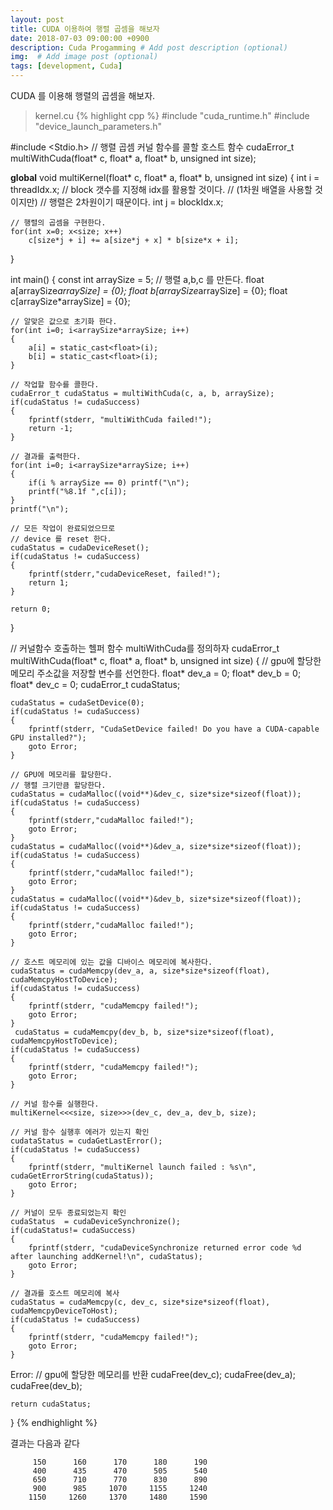 ```yaml
---
layout: post
title: CUDA 이용하여 행렬 곱셈을 해보자
date: 2018-07-03 09:00:00 +0900
description: Cuda Progamming # Add post description (optional)
img:  # Add image post (optional)
tags: [development, Cuda]
---
```


CUDA 를 이용해 행렬의 곱셈을 해보자.

> kernel.cu
{% highlight cpp %}
#include "cuda_runtime.h"
#include "device_launch_parameters.h"

#include <Stdio.h>
// 행렬 곱셈 커널 함수를 콜할 호스트 함수
cudaError_t multiWithCuda(float* c, float* a, float* b, unsigned int size);

__global__ void multiKernel(float* c, float* a, float* b, unsigned int size)
{
    int i = threadIdx.x;
    // block 갯수를 지정해 idx를 활용할 것이다.
    // (1차원 배열을 사용할 것이지만)
    // 행렬은 2차원이기 때문이다.
    int j = blockIdx.x;
    
    // 행렬의 곱셈을 구현한다.
    for(int x=0; x<size; x++)
        c[size*j + i] += a[size*j + x] * b[size*x + i];
}

int main()
{
    const int arraySize = 5;
    // 행렬 a,b,c 를 만든다.
    float a[arraySize*arraySize] = {0};
    float b[arraySize*arraySize] = {0};
    float c[arraySize*arraySize] = {0};

    // 알맞은 값으로 초기화 한다.
    for(int i=0; i<arraySize*arraySize; i++)
    {
        a[i] = static_cast<float>(i);
        b[i] = static_cast<float>(i);
    }

    // 작업할 함수를 콜한다.
    cudaError_t cudaStatus = multiWithCuda(c, a, b, arraySize);
    if(cudaStatus != cudaSuccess)
    {
        fprintf(stderr, "multiWithCuda failed!");
        return -1;
    }

    // 결과를 출력한다.
    for(int i=0; i<arraySize*arraySize; i++)
    {
        if(i % arraySize == 0) printf("\n");
        printf("%8.1f ",c[i]);
    }
    printf("\n");

    // 모든 작업이 완료되었으므로
    // device 를 reset 한다.
    cudaStatus = cudaDeviceReset();
    if(cudaStatus != cudaSuccess)
    {
        fprintf(stderr,"cudaDeviceReset, failed!");
        return 1;
    }

    return 0;
}

// 커널함수 호출하는 헬퍼 함수 multiWithCuda를 정의하자
cudaError_t multiWithCuda(float* c, float* a, float* b, unsigned int size)
{
    // gpu에 할당한 메모리 주소값을 저장할 변수를 선언한다.
    float* dev_a = 0;
    float* dev_b = 0;
    float* dev_c = 0;
    cudaError_t cudaStatus;

    cudaStatus = cudaSetDevice(0);
    if(cudaStatus != cudaSuccess)
    {
        fprintf(stderr, "CudaSetDevice failed! Do you have a CUDA-capable GPU installed?");
        goto Error;
    }

    // GPU에 메모리를 할당한다.
    // 행렬 크기만큼 할당한다.
    cudaStatus = cudaMalloc((void**)&dev_c, size*size*sizeof(float));
    if(cudaStatus != cudaSuccess)
    {
        fprintf(stderr,"cudaMalloc failed!");
        goto Error;
    }
    cudaStatus = cudaMalloc((void**)&dev_a, size*size*sizeof(float));
    if(cudaStatus != cudaSuccess)
    {
        fprintf(stderr,"cudaMalloc failed!");
        goto Error;
    }
    cudaStatus = cudaMalloc((void**)&dev_b, size*size*sizeof(float));
    if(cudaStatus != cudaSuccess)
    {
        fprintf(stderr,"cudaMalloc failed!");
        goto Error;
    }

    // 호스트 메모리에 있는 값을 디바이스 메모리에 복사한다.
    cudaStatus = cudaMemcpy(dev_a, a, size*size*sizeof(float), cudaMemcpyHostToDevice);
    if(cudaStatus != cudaSuccess)
    {
        fprintf(stderr, "cudaMemcpy failed!");
        goto Error;
    }
     cudaStatus = cudaMemcpy(dev_b, b, size*size*sizeof(float), cudaMemcpyHostToDevice);
    if(cudaStatus != cudaSuccess)
    {
        fprintf(stderr, "cudaMemcpy failed!");
        goto Error;
    }

    // 커널 함수를 실행한다.
    multiKernel<<<size, size>>>(dev_c, dev_a, dev_b, size);

    // 커널 함수 실행후 에러가 있는지 확인
    cudataStatus = cudaGetLastError();
    if(cudaStatus != cudaSuccess)
    {
        fprintf(stderr, "multiKernel launch failed : %s\n", cudaGetErrorString(cudaStatus));
        goto Error;
    }

    // 커널이 모두 종료되었는지 확인
    cudaStatus  = cudaDeviceSynchronize();
    if(cudaStatus!= cudaSuccess)
    {
        fprintf(stderr, "cudaDeviceSynchronize returned error code %d after launching addKernel!\n", cudaStatus);
        goto Error;
    }

    // 결과를 호스트 메모리에 복사
    cudaStatus = cudaMemcpy(c, dev_c, size*size*sizeof(float), cudaMemcpyDeviceToHost);
    if(cudaStatus != cudaSuccess)
    {
        fprintf(stderr, "cudaMemcpy failed!");
        goto Error;
    }

Error:
// gpu에 할당한 메모리를 반환
    cudaFree(dev_c);
    cudaFree(dev_a);
    cudaFree(dev_b);

    return cudaStatus;
}
{% endhighlight %}

결과는 다음과 같다  
```
     150      160      170      180      190  
     400      435      470      505      540  
     650      710      770      830      890  
     900      985     1070     1155     1240  
    1150     1260     1370     1480     1590
```